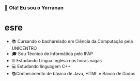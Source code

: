 ### 👋 Olá! Eu sou o Yorranan
# esre


<!--
**YorrananCosta/YorrananCosta** is a ✨ _special_ ✨ repository because its `README.md` (this file) appears on your GitHub profile.

Here are some ideas to get you started:
-->

- 📚 Cursando o bacharelado em Ciência da Computação pela UNICENTRO 
- 🎓 Sou Técnico de Informática pelo IFAP
- 🌐 Estudando Língua Inglesa nas horas vagas
- 💻 Estudando linguagem C++
- 📚Conhecimento de básico de Java, HTML e Banco de Dados
